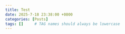 ```yaml
---
title: Test
date: 2025-7-18 23:38:00 +0800
categories: [Posts]
tags: []     # TAG names should always be lowercase
---
```

